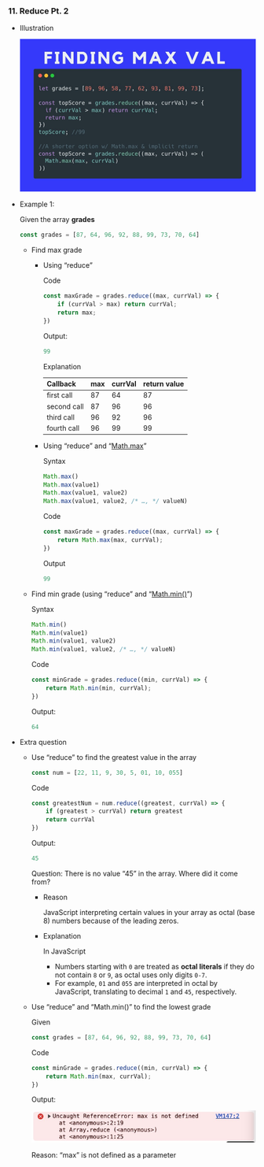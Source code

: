### 11. Reduce Pt. 2

- Illustration

    ![reduce_part02_01.jpg](./images/reduce_part02_01.jpg)


- Example 1:

    Given the array **grades**

    ```jsx
    const grades = [87, 64, 96, 92, 88, 99, 73, 70, 64]
    ```

    - Find max grade
        - Using “reduce”

            Code

            ```jsx
            const maxGrade = grades.reduce((max, currVal) => {
                if (currVal > max) return currVal;
                return max;
            })
            ```

            Output:

            ```jsx
            99
            ```

            Explanation

            | Callback | max | currVal | return value |
            | --- | --- | --- | --- |
            | first call | 87 | 64 | 87 |
            | second call | 87 | 96 | 96 |
            | third call | 96 | 92 | 96 |
            | fourth call | 96 | 99 | 99 |
        - Using “reduce” and “[Math.max](https://developer.mozilla.org/en-US/docs/Web/JavaScript/Reference/Global_Objects/Math/max)”

            Syntax

            ```jsx
            Math.max()
            Math.max(value1)
            Math.max(value1, value2)
            Math.max(value1, value2, /* …, */ valueN)
            ```

            Code

            ```jsx
            const maxGrade = grades.reduce((max, currVal) => {
                return Math.max(max, currVal);
            })
            ```

            Output

            ```jsx
            99
            ```


    - Find min grade (using “reduce” and “[Math.min()](https://developer.mozilla.org/en-US/docs/Web/JavaScript/Reference/Global_Objects/Math/min)”)

        Syntax

        ```jsx
        Math.min()
        Math.min(value1)
        Math.min(value1, value2)
        Math.min(value1, value2, /* …, */ valueN)
        ```

        Code

        ```jsx
        const minGrade = grades.reduce((min, currVal) => {
            return Math.min(min, currVal);
        })
        ```

        Output:

        ```jsx
        64
        ```


- Extra question
    - Use “reduce” to find the greatest value in the array

        ```jsx
        const num = [22, 11, 9, 30, 5, 01, 10, 055]
        ```

        Code

        ```jsx
        const greatestNum = num.reduce((greatest, currVal) => {
            if (greatest > currVal) return greatest
            return currVal
        })
        ```

        Output:

        ```jsx
        45
        ```

        Question: There is no value “45” in the array. Where did it come from?

        - Reason

            JavaScript interpreting certain values in your array as octal (base 8) numbers because of the leading zeros.

        - Explanation

            In JavaScript

            - Numbers starting with `0` are treated as **octal literals** if they do not contain `8` or `9`, as octal uses only digits `0-7`.
            - For example, `01` and `055` are interpreted in octal by JavaScript, translating to decimal `1` and `45`, respectively.

    - Use “reduce” and “Math.min()” to find the lowest grade

        Given

        ```jsx
        const grades = [87, 64, 96, 92, 88, 99, 73, 70, 64]
        ```

        Code

        ```jsx
        const minGrade = grades.reduce((min, currVal) => {
            return Math.min(max, currVal);
        })
        ```

        Output:

        ![reduce_part02_02.jpg](./images/reduce_part02_02.jpg)

        Reason: “max” is not defined as a parameter
